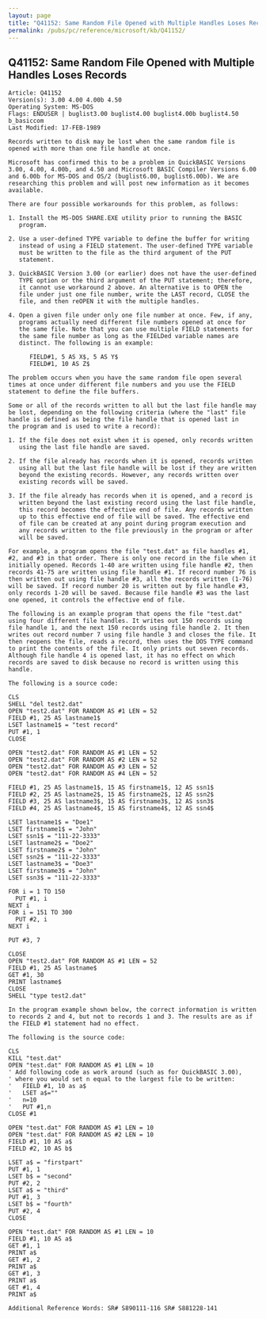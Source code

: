 ```yaml
---
layout: page
title: "Q41152: Same Random File Opened with Multiple Handles Loses Records"
permalink: /pubs/pc/reference/microsoft/kb/Q41152/
---
```


## Q41152: Same Random File Opened with Multiple Handles Loses Records

	Article: Q41152
	Version(s): 3.00 4.00 4.00b 4.50
	Operating System: MS-DOS
	Flags: ENDUSER | buglist3.00 buglist4.00 buglist4.00b buglist4.50 b_basiccom
	Last Modified: 17-FEB-1989
	
	Records written to disk may be lost when the same random file is
	opened with more than one file handle at once.
	
	Microsoft has confirmed this to be a problem in QuickBASIC Versions
	3.00, 4.00, 4.00b, and 4.50 and Microsoft BASIC Compiler Versions 6.00
	and 6.00b for MS-DOS and OS/2 (buglist6.00, buglist6.00b). We are
	researching this problem and will post new information as it becomes
	available.
	
	There are four possible workarounds for this problem, as follows:
	
	1. Install the MS-DOS SHARE.EXE utility prior to running the BASIC
	   program.
	
	2. Use a user-defined TYPE variable to define the buffer for writing
	   instead of using a FIELD statement. The user-defined TYPE variable
	   must be written to the file as the third argument of the PUT
	   statement.
	
	3. QuickBASIC Version 3.00 (or earlier) does not have the user-defined
	   TYPE option or the third argument of the PUT statement; therefore,
	   it cannot use workaround 2 above. An alternative is to OPEN the
	   file under just one file number, write the LAST record, CLOSE the
	   file, and then reOPEN it with the multiple handles.
	
	4. Open a given file under only one file number at once. Few, if any,
	   programs actually need different file numbers opened at once for
	   the same file. Note that you can use multiple FIELD statements for
	   the same file number as long as the FIELDed variable names are
	   distinct. The following is an example:
	
	      FIELD#1, 5 AS X$, 5 AS Y$
	      FIELD#1, 10 AS Z$
	
	The problem occurs when you have the same random file open several
	times at once under different file numbers and you use the FIELD
	statement to define the file buffers.
	
	Some or all of the records written to all but the last file handle may
	be lost, depending on the following criteria (where the "last" file
	handle is defined as being the file handle that is opened last in
	the program and is used to write a record):
	
	1. If the file does not exist when it is opened, only records written
	   using the last file handle are saved.
	
	2. If the file already has records when it is opened, records written
	   using all but the last file handle will be lost if they are written
	   beyond the existing records. However, any records written over
	   existing records will be saved.
	
	3. If the file already has records when it is opened, and a record is
	   written beyond the last existing record using the last file handle,
	   this record becomes the effective end of file. Any records written
	   up to this effective end of file will be saved. The effective end
	   of file can be created at any point during program execution and
	   any records written to the file previously in the program or after
	   will be saved.
	
	For example, a program opens the file "test.dat" as file handles #1,
	#2, and #3 in that order. There is only one record in the file when it
	initially opened. Records 1-40 are written using file handle #2, then
	records 41-75 are written using file handle #1. If record number 76 is
	then written out using file handle #3, all the records written (1-76)
	will be saved. If record number 20 is written out by file handle #3,
	only records 1-20 will be saved. Because file handle #3 was the last
	one opened, it controls the effective end of file.
	
	The following is an example program that opens the file "test.dat"
	using four different file handles. It writes out 150 records using
	file handle 1, and the next 150 records using file handle 2. It then
	writes out record number 7 using file handle 3 and closes the file. It
	then reopens the file, reads a record, then uses the DOS TYPE command
	to print the contents of the file. It only prints out seven records.
	Although file handle 4 is opened last, it has no effect on which
	records are saved to disk because no record is written using this
	handle.
	
	The following is a source code:
	
	CLS
	SHELL "del test2.dat"
	OPEN "test2.dat" FOR RANDOM AS #1 LEN = 52
	FIELD #1, 25 AS lastname1$
	LSET lastname1$ = "test record"
	PUT #1, 1
	CLOSE
	
	OPEN "test2.dat" FOR RANDOM AS #1 LEN = 52
	OPEN "test2.dat" FOR RANDOM AS #2 LEN = 52
	OPEN "test2.dat" FOR RANDOM AS #3 LEN = 52
	OPEN "test2.dat" FOR RANDOM AS #4 LEN = 52
	
	FIELD #1, 25 AS lastname1$, 15 AS firstname1$, 12 AS ssn1$
	FIELD #2, 25 AS lastname2$, 15 AS firstname2$, 12 AS ssn2$
	FIELD #3, 25 AS lastname3$, 15 AS firstname3$, 12 AS ssn3$
	FIELD #4, 25 AS lastname4$, 15 AS firstname4$, 12 AS ssn4$
	
	LSET lastname1$ = "Doe1"
	LSET firstname1$ = "John"
	LSET ssn1$ = "111-22-3333"
	LSET lastname2$ = "Doe2"
	LSET firstname2$ = "John"
	LSET ssn2$ = "111-22-3333"
	LSET lastname3$ = "Doe3"
	LSET firstname3$ = "John"
	LSET ssn3$ = "111-22-3333"
	
	FOR i = 1 TO 150
	  PUT #1, i
	NEXT i
	FOR i = 151 TO 300
	  PUT #2, i
	NEXT i
	
	PUT #3, 7
	
	CLOSE
	OPEN "test2.dat" FOR RANDOM AS #1 LEN = 52
	FIELD #1, 25 AS lastname$
	GET #1, 30
	PRINT lastname$
	CLOSE
	SHELL "type test2.dat"
	
	In the program example shown below, the correct information is written
	to records 2 and 4, but not to records 1 and 3. The results are as if
	the FIELD #1 statement had no effect.
	
	The following is the source code:
	
	CLS
	KILL "test.dat"
	OPEN "test.dat" FOR RANDOM AS #1 LEN = 10
	' Add following code as work around (such as for QuickBASIC 3.00),
	' where you would set n equal to the largest file to be written:
	'   FIELD #1, 10 as a$
	'   LSET a$=""
	'   n=10
	'   PUT #1,n
	CLOSE #1
	
	OPEN "test.dat" FOR RANDOM AS #1 LEN = 10
	OPEN "test.dat" FOR RANDOM AS #2 LEN = 10
	FIELD #1, 10 AS a$
	FIELD #2, 10 AS b$
	
	LSET a$ = "firstpart"
	PUT #1, 1
	LSET b$ = "second"
	PUT #2, 2
	LSET a$ = "third"
	PUT #1, 3
	LSET b$ = "fourth"
	PUT #2, 4
	CLOSE
	
	OPEN "test.dat" FOR RANDOM AS #1 LEN = 10
	FIELD #1, 10 AS a$
	GET #1, 1
	PRINT a$
	GET #1, 2
	PRINT a$
	GET #1, 3
	PRINT a$
	GET #1, 4
	PRINT a$
	
	Additional Reference Words: SR# S890111-116 SR# S881228-141
